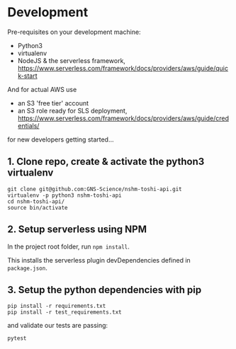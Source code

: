 # Development

Pre-requisites on your development machine:

 - Python3
 - virtualenv
 - NodeJS & the serverless framework, 
   https://www.serverless.com/framework/docs/providers/aws/guide/quick-start
 
And for actual AWS use 
 - an S3 'free tier' account
 - an S3 role ready for SLS deployment, 
   https://www.serverless.com/framework/docs/providers/aws/guide/credentials/
 
 

for new developers getting started...
## 1. Clone repo, create & activate the python3 virtualenv

```
git clone git@github.com:GNS-Science/nshm-toshi-api.git
virtualenv -p python3 nshm-toshi-api
cd nshm-toshi-api/
source bin/activate
```

## 2. Setup serverless using NPM

In the project root folder, run `npm install`.

This installs the serverless plugin devDependencies defined in `package.json`.

## 3. Setup the python dependencies with pip

```
pip install -r requirements.txt
pip install -r test_requirements.txt
```

and validate our tests are passing:
```
pytest
```


